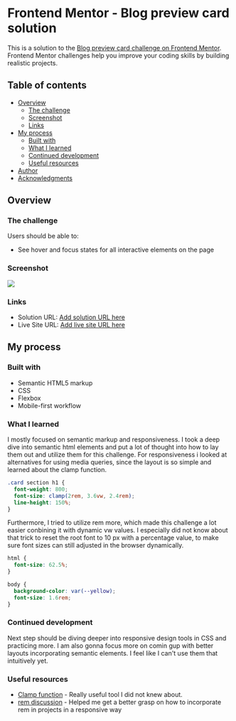 # Frontend Mentor - Blog preview card solution

This is a solution to the [Blog preview card challenge on Frontend Mentor](https://www.frontendmentor.io/challenges/blog-preview-card-ckPaj01IcS). Frontend Mentor challenges help you improve your coding skills by building realistic projects.

## Table of contents

- [Overview](#overview)
  - [The challenge](#the-challenge)
  - [Screenshot](#screenshot)
  - [Links](#links)
- [My process](#my-process)
  - [Built with](#built-with)
  - [What I learned](#what-i-learned)
  - [Continued development](#continued-development)
  - [Useful resources](#useful-resources)
- [Author](#author)
- [Acknowledgments](#acknowledgments)

## Overview

### The challenge

Users should be able to:

- See hover and focus states for all interactive elements on the page

### Screenshot

![](./screenshot.jpg)

### Links

- Solution URL: [Add solution URL here](https://your-solution-url.com)
- Live Site URL: [Add live site URL here](https://your-live-site-url.com)

## My process

### Built with

- Semantic HTML5 markup
- CSS
- Flexbox
- Mobile-first workflow

### What I learned

I mostly focused on semantic markup and responsiveness. I took a deep dive into semantic html elements and put a lot of thought into how to lay them out and utilize them for this challenge. For responsiveness i looked at alternatives for using media queries, since the layout is so simple and learned about the clamp function.

```css
.card section h1 {
  font-weight: 800;
  font-size: clamp(2rem, 3.6vw, 2.4rem);
  line-height: 150%;
}
```

Furthermore, I tried to utilize rem more, which made this challenge a lot easier conbining it with dynamic vw values. I especially did not know about that trick to reset the root font to 10 px with a percentage value, to make sure font sizes can still adjusted in the browser dynamically.

```css
html {
  font-size: 62.5%;
}

body {
  background-color: var(--yellow);
  font-size: 1.6rem;
}
```

### Continued development

Next step should be diving deeper into responsive design tools in CSS and practicing more. I am also gonna focus more on comin gup with better layouts incorporating semantic elements. I feel like I can't use them that intuitively yet.

### Useful resources

- [Clamp function](https://developer.mozilla.org/en-US/docs/Web/CSS/clamp) - Really useful tool I did not knew about.
- [rem discussion](https://stackoverflow.com/questions/30374863/why-use-rem-instead-px-when-its-the-same-anyway) - Helped me get a better grasp on how to incorporate rem in projects in a responsive way
